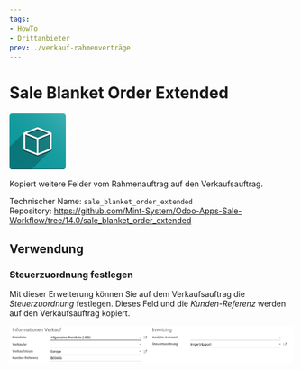 ```yaml
---
tags:
- HowTo
- Drittanbieter
prev: ./verkauf-rahmenverträge
---
```

# Sale Blanket Order Extended
![icon_oms_box](assets/icon_oms_box.png)

Kopiert weitere Felder vom Rahmenauftrag auf den Verkaufsauftrag.

Technischer Name: `sale_blanket_order_extended`\
Repository: <https://github.com/Mint-System/Odoo-Apps-Sale-Workflow/tree/14.0/sale_blanket_order_extended>

## Verwendung

### Steuerzuordnung festlegen

Mit dieser Erweiterung können Sie auf dem Verkaufsauftrag die *Steuerzuordnung* festlegen. Dieses Feld und die *Kunden-Referenz* werden auf den Verkaufsauftrag kopiert.

![](assets/Sale%20Blanket%20Order%20Extended.png)